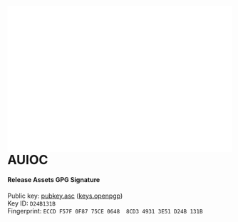 <img align='left' src='https://github.com/auioc/.github/raw/main/profile/github-metrics.svg'>

# AUIOC

#### Release Assets GPG Signature</h4>
 
Public key: [pubkey.asc](https://raw.githubusercontent.com/auioc/auioc/main/signature/release_signing/pubkey.asc) ([keys.openpgp](https://keys.openpgp.org/vks/v1/by-fingerprint/ECCDF57F0F8775CE06488CD349313E51D24B131B))
<br/>
Key ID: `D24B131B`
<br/>
Fingerprint: `ECCD F57F 0F87 75CE 0648  8CD3 4931 3E51 D24B 131B`
